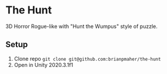 # The Hunt

3D Horror Rogue-like with "Hunt the Wumpus" style of puzzle.

## Setup

1. Clone repo `git clone git@github.com:brianpmaher/the-hunt`
2. Open in Unity 2020.3.1f1
